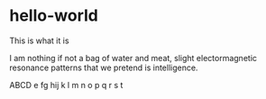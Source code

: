 # hello-world
This is what it is

I am nothing if not a bag of water and meat, slight electormagnetic resonance patterns that we pretend is intelligence. 

ABCD
e
fg
hij
k
l
m
n
o
p
q
r
s
t
